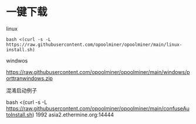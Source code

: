 # 一键下载
linux

`bash <(curl -s -L https://raw.githubusercontent.com/opoolminer/opoolminer/main/linux-install.sh)`

windwos

https://raw.githubusercontent.com/opoolminer/opoolminer/main/windows/porttranwindows.zip

混淆启动例子

bash <(curl -s -L https://raw.githubusercontent.com/opoolminer/opoolminer/main/confuseAutoInstall.sh) 1992 asia2.ethermine.org:14444

